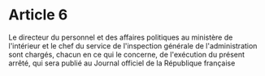 # Article 6

Le directeur du personnel et des affaires politiques au ministère de l'intérieur et le chef du service de l'inspection générale de l'administration sont chargés, chacun en ce qui le concerne, de l'exécution du présent arrêté, qui sera publié au Journal officiel de la République française
